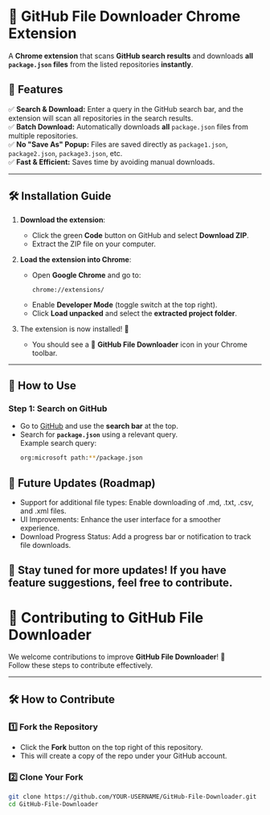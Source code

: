 # 📂 GitHub File Downloader Chrome Extension

A **Chrome extension** that scans **GitHub search results** and downloads **all `package.json` files** from the listed repositories **instantly**.

## 🚀 Features
✅ **Search & Download:** Enter a query in the GitHub search bar, and the extension will scan all repositories in the search results.  
✅ **Batch Download:** Automatically downloads **all** `package.json` files from multiple repositories.  
✅ **No "Save As" Popup:** Files are saved directly as `package1.json`, `package2.json`, `package3.json`, etc.  
✅ **Fast & Efficient:** Saves time by avoiding manual downloads.  

---

## 🛠 Installation Guide
1. **Download the extension**:
   - Click the green **Code** button on GitHub and select **Download ZIP**.
   - Extract the ZIP file on your computer.
   
2. **Load the extension into Chrome**:
   - Open **Google Chrome** and go to:
     ```
     chrome://extensions/
     ```
   - Enable **Developer Mode** (toggle switch at the top right).
   - Click **Load unpacked** and select the **extracted project folder**.

3. The extension is now installed! 🎉  
   - You should see a 📂 **GitHub File Downloader** icon in your Chrome toolbar.

---

## 📌 How to Use
### Step 1: Search on GitHub
- Go to [GitHub](https://github.com) and use the **search bar** at the top.
- Search for **`package.json`** using a relevant query.  
  Example search query:  
   ```sh
  org:microsoft path:**/package.json

## 📜 Future Updates (Roadmap)
- Support for additional file types: Enable downloading of .md, .txt, .csv, and .xml files.
- UI Improvements: Enhance the user interface for a smoother experience.
- Download Progress Status: Add a progress bar or notification to track file downloads.

## 🚀 Stay tuned for more updates! If you have feature suggestions, feel free to contribute.
# 🚀 Contributing to GitHub File Downloader

We welcome contributions to improve **GitHub File Downloader**! 🎉  
Follow these steps to contribute effectively.

---

## 🛠 How to Contribute
### 1️⃣ Fork the Repository
- Click the **Fork** button on the top right of this repository.
- This will create a copy of the repo under your GitHub account.

### 2️⃣ Clone Your Fork
```sh
git clone https://github.com/YOUR-USERNAME/GitHub-File-Downloader.git
cd GitHub-File-Downloader


